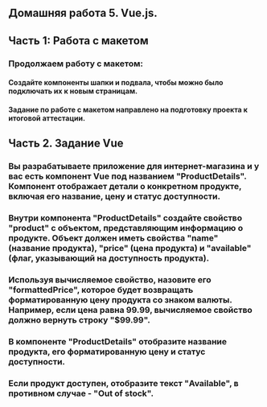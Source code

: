 ## Домашняя работа 5. Vue.js.

## Часть 1: Работа с макетом

### Продолжаем работу с макетом:

#### Создайте компоненты шапки и подвала, чтобы можно было подключать их к новым страницам.

#### Задание по работе с макетом направлено на подготовку проекта к итоговой аттестации.

## Часть 2. Задание Vue

### Вы разрабатываете приложение для интернет-магазина и у вас есть компонент Vue под названием "ProductDetails". Компонент отображает детали о конкретном продукте, включая его название, цену и статус доступности.

### Внутри компонента "ProductDetails" создайте свойство "product" с объектом, представляющим информацию о продукте. Объект должен иметь свойства "name" (название продукта), "price" (цена продукта) и "available" (флаг, указывающий на доступность продукта).

### Используя вычисляемое свойство, назовите его "formattedPrice", которое будет возвращать форматированную цену продукта со знаком валюты. Например, если цена равна 99.99, вычисляемое свойство должно вернуть строку "$99.99".

### В компоненте "ProductDetails" отобразите название продукта, его форматированную цену и статус доступности.

### Если продукт доступен, отобразите текст "Available", в противном случае - "Out of stock".